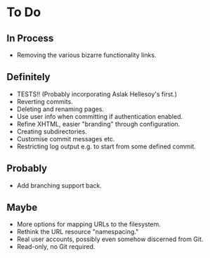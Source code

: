 To Do
=======

 In Process
------------

- Removing the various bizarre functionality links.


 Definitely
------------

- TESTS!! (Probably incorporating Aslak Hellesoy's first.)
- Reverting commits.
- Deleting and renaming pages.
- Use user info when committing if authentication enabled.
- Refine XHTML, easier "branding" through configuration.
- Creating subdirectories.
- Customise commit messages etc.
- Restricting log output e.g. to start from some defined commit.


 Probably
----------

- Add branching support back.


 Maybe
-------

- More options for mapping URLs to the filesystem.
- Rethink the URL resource "namespacing."
- Real user accounts, possibly even somehow discerned from Git.
- Read-only, no Git required.

